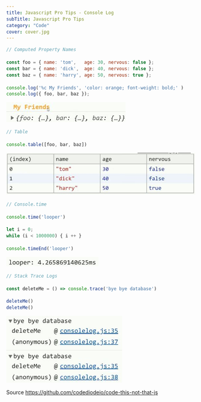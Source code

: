 ```yaml
---
title: Javascript Pro Tips - Console Log
subTitle: Javascript Pro Tips
category: "Code"
cover: cover.jpg
---
```


```javascript
// Computed Property Names

const foo = { name: 'tom',   age: 30, nervous: false };
const bar = { name: 'dick',  age: 40, nervous: false };
const baz = { name: 'harry', age: 50, nervous: true };

console.log('%c My Friends', 'color: orange; font-weight: bold;' )
console.log({ foo, bar, baz });
```

![](./color.JPG)

```javascript
// Table

console.table([foo, bar, baz])
```

![](./table.JPG)

```javascript
// Console.time

console.time('looper')

let i = 0;
while (i < 1000000) { i ++ }

console.timeEnd('looper')
```

![](./looper.JPG)

```javascript
// Stack Trace Logs

const deleteMe = () => console.trace('bye bye database')

deleteMe()
deleteMe()
```

![](./stacktrace.JPG)

Source https://github.com/codediodeio/code-this-not-that-js
